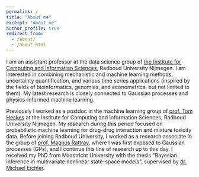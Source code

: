```yaml
---
permalink: /
title: "About me"
excerpt: "About me"
author_profile: true
redirect_from: 
  - /about/
  - /about.html
---
```


I am an assistant professor at the data science group of [the Institute for Computing and Information Sciences](https://www.ru.nl/icis/), Radboud University Nijmegen. I am interested in combining mechanistic and machine learning methods, uncertainty quantification, and various time series applications (inspired by the fields of bioinformatics, genomics, and econometrics, but not limited to them). My latest research is closely connected to Gaussian processes and physics-informed machine learning. 

Previously I worked as a postdoc in the machine learning group of [prof. Tom Heskes](https://www.cs.ru.nl/~tomh/) at the Institute for Computing and Information Sciences, Radboud University Nijmegen. My research during this period focused on probabilistic machine learning for drug-drug interaction and mixture toxicity data. Before joining Radboud University, I worked as a research associate in the group of [prof. Magnus Rattray](https://www.research.manchester.ac.uk/portal/magnus.rattray.html), where I was first exposed to Gaussian processes (GPs), and I continue this line of research up to this day. I received my PhD from Maastricht University with the thesis "Bayesian inference in multivariate nonlinear state-space models", supervised by [dr. Michael Eichler](https://www.maastrichtuniversity.nl/nl/m.eichler). 
